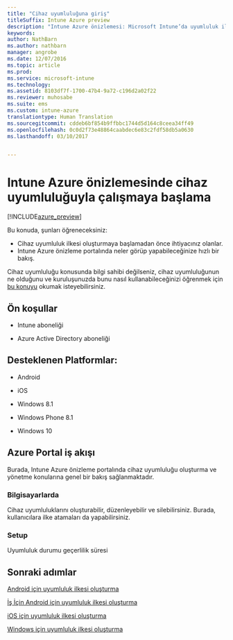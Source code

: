 ```yaml
---
title: "Cihaz uyumluluğuna giriş"
titleSuffix: Intune Azure preview
description: "Intune Azure önizlemesi: Microsoft Intune’da uyumluluk ilkelerini oluşturmak için gereken önkoşulları anlamak için bu konuyu kullanın"
keywords: 
author: NathBarn
ms.author: nathbarn
manager: angrobe
ms.date: 12/07/2016
ms.topic: article
ms.prod: 
ms.service: microsoft-intune
ms.technology: 
ms.assetid: 8103df7f-1700-47b4-9a72-c196d2a02f22
ms.reviewer: muhosabe
ms.suite: ems
ms.custom: intune-azure
translationtype: Human Translation
ms.sourcegitcommit: cddeb6bf854b9ffbbc1744d5d164c8ceea34ff49
ms.openlocfilehash: 0c0d2f73e48864caabdec6e83c2fdf58db5a0630
ms.lasthandoff: 03/10/2017


---
```


# <a name="get-started-with-device-compliance-in-intune-azure-preview"></a>Intune Azure önizlemesinde cihaz uyumluluğuyla çalışmaya başlama


[!INCLUDE[azure_preview](../includes/azure_preview.md)]

Bu konuda, şunları öğreneceksiniz: 

- Cihaz uyumluluk ilkesi oluşturmaya başlamadan önce ihtiyacınız olanlar.
- Intune Azure önizleme portalında neler görüp yapabileceğinize hızlı bir bakış. 

Cihaz uyumluluğu konusunda bilgi sahibi değilseniz, cihaz uyumluluğunun ne olduğunu ve kuruluşunuzda bunu nasıl kullanabileceğinizi öğrenmek için [bu konuyu](https://docs.microsoft.com/intune-azure/set-device-compliance/what-is-device-compliance) okumak isteyebilirsiniz.

##  <a name="pre-requisites"></a>Ön koşullar

-   Intune aboneliği

-   Azure Active Directory aboneliği

##  <a name="supported-platforms"></a>Desteklenen Platformlar:

-   Android

-   iOS

-   Windows 8.1

-   Windows Phone 8.1

-   Windows 10

##  <a name="azure-portal-workflow"></a>Azure Portal iş akışı

Burada, Intune Azure önizleme portalında cihaz uyumluluğu oluşturma ve yönetme konularına genel bir bakış sağlanmaktadır.

<!---### Overview

When you choose the **Set device compliance** workload, the blade opens with an  **Overview** section that displays a summary view of your compliance policies that you have created and the status of the devices they have been applied to. If you
don’t have any policies configured yet, the overview will just include the various reports but with no data.--->

### <a name="manage"></a>Bilgisayarlarda

Cihaz uyumluluklarını oluşturabilir, düzenleyebilir ve silebilirsiniz. Burada, kullanıcılara ilke atamaları da yapabilirsiniz.

<!---### Monitor

This section is a detailed view of what you see in the **Overview**. A list of all the reports are displayed in this section and you can interactively drill down through each of these reports.--->

### <a name="setup"></a>Setup

Uyumluluk durumu geçerlilik süresi

##  <a name="next-steps"></a>Sonraki adımlar
[Android için uyumluluk ilkesi oluşturma](create-a-compliance-policy-for-android.md)

[İş İçin Android için uyumluluk ilkesi oluşturma](create-a-compliance-policy-for-android-for-work.md)

[iOS için uyumluluk ilkesi oluşturma](create-a-compliance-policy-for-ios.md)

[Windows için uyumluluk ilkesi oluşturma](create-a-compliance-policy-for-windows.md)

